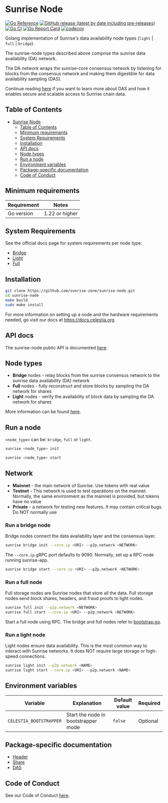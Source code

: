 # Sunrise Node

[![Go Reference](https://pkg.go.dev/badge/github.com/sunrise-zone/sunrise-node.svg)](https://pkg.go.dev/github.com/sunrise-zone/sunrise-node)
[![GitHub release (latest by date including pre-releases)](https://img.shields.io/github/v/release/celestiaorg/celestia-node)](https://github.com/sunrise-zone/sunrise-node/releases/latest)
[![Go CI](https://github.com/sunrise-zone/sunrise-node/actions/workflows/go-ci.yml/badge.svg)](https://github.com/sunrise-zone/sunrise-node/actions/workflows/go-ci.yml)
[![Go Report Card](https://goreportcard.com/badge/github.com/sunrise-zone/sunrise-node)](https://goreportcard.com/report/github.com/sunrise-zone/sunrise-node)
[![codecov](https://codecov.io/gh/celestiaorg/celestia-node/branch/main/graph/badge.svg?token=CWGA4RLDS9)](https://codecov.io/gh/celestiaorg/celestia-node)

Golang implementation of Sunrise's data availability node types (`light` | `full` | `bridge`).

The sunrise-node types described above comprise the sunrise data availability (DA) network.

The DA network wraps the sunrise-core consensus network by listening for blocks from the consensus network and making them digestible for data availability sampling (DAS).

Continue reading [here](https://blog.celestia.org/celestia-mvp-release-data-availability-sampling-light-clients) if you want to learn more about DAS and how it enables secure and scalable access to Sunrise chain data.

## Table of Contents

- [Sunrise Node](#sunrise-node)
  - [Table of Contents](#table-of-contents)
  - [Minimum requirements](#minimum-requirements)
  - [System Requirements](#system-requirements)
  - [Installation](#installation)
  - [API docs](#api-docs)
  - [Node types](#node-types)
  - [Run a node](#run-a-node)
  - [Environment variables](#environment-variables)
  - [Package-specific documentation](#package-specific-documentation)
  - [Code of Conduct](#code-of-conduct)

## Minimum requirements

| Requirement | Notes          |
| ----------- |----------------|
| Go version  | 1.22 or higher |

## System Requirements

See the official docs page for system requirements per node type:

- [Bridge](https://docs.celestia.org/nodes/bridge-node#hardware-requirements)
- [Light](https://docs.celestia.org/nodes/light-node#hardware-requirements)
- [Full](https://docs.celestia.org/nodes/full-storage-node#hardware-requirements)

## Installation

```sh
git clone https://github.com/sunrise-zone/sunrise-node.git
cd sunrise-node
make build
sudo make install
```

For more information on setting up a node and the hardware requirements needed, go visit our docs at <https://docs.celestia.org>.

## API docs

The sunrise-node public API is documented [here](https://node-rpc-docs.celestia.org/).

## Node types

- **Bridge** nodes - relay blocks from the sunrise consensus network to the sunrise data availability (DA) network
- **Full** nodes - fully reconstruct and store blocks by sampling the DA network for shares
- **Light** nodes - verify the availability of block data by sampling the DA network for shares

More information can be found [here](https://github.com/sunrise-zone/sunrise-node/blob/main/docs/adr/adr-003-march2022-testnet.md#legend).

## Run a node

`<node_type>` can be: `bridge`, `full` or `light`.

```sh
sunrise <node_type> init
```

```sh
sunrise <node_type> start
```

## Network

- **Mainnet** - the main network of Sunrise. Use tokens with real value
- **Testnet** - This network is used to test operations on the mainnet. Normally, the same environment as the mainnet is provided, but tokens have no value
- **Private** - a network for testing new features. It may contain critical bugs. Do NOT normally use

### Run a bridge node

Bridge nodes connect the data availability layer and the consensus layer.

```sh
sunrise bridge init --core.ip <URI> --p2p.network <NETWORK>
```

The `--core.ip` gRPC port defaults to 9090. Normally, set up a RPC node running sunrise-app.

```sh
sunrise bridge start --core.ip <URI> --p2p.network <NETWORK>
```

### Run a full node

Full storage nodes are Sunrise nodes that store all the data. Full storage nodes send block shares, headers, and fraud proofs to light nodes.

```sh
sunrise full init --p2p.network <NETWORK>
sunrise full start --core.ip <URI> --p2p.network <NETWORK>
```

Start a full node using RPC. The bridge and full nodes refer to [bootstrap.go](./nodebuilder/p2p/bootstrap.go).

### Run a light node

Light nodes ensure data availability. This is the most common way to interact with Sunrise networks. It does NOT require large storage or high-speed connections.

```sh
sunrise light init --p2p.network <NAME>
sunrise light start --core.ip <URI> --p2p.network <NAME>
```

## Environment variables

| Variable                | Explanation                         | Default value | Required |
| ----------------------- | ----------------------------------- | ------------- | -------- |
| `CELESTIA_BOOTSTRAPPER` | Start the node in bootstrapper mode | `false`       | Optional |

## Package-specific documentation

- [Header](./header/doc.go)
- [Share](./share/doc.go)
- [DAS](./das/doc.go)

## Code of Conduct

See our Code of Conduct [here](https://docs.celestia.org/community/coc).
